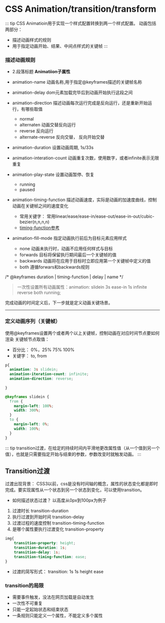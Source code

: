 # CSS Animation/transition/transform
::: tip 
CSS Animatioin用于实现一个样式配置转换到两一个样式配置。
动画包括两部分：
- 描述动画样式的规则
- 用于指定动画开始、结果、中间点样式的关键帧
:::

### 描述动画规则

- 2.段落标题
**Animatiion子属性**
- animation-name 动画名称,用于指定@keyframes描述的关键帧名称
- animation-delay dom元素加载完毕后到动画开始执行这段之间
- animation-direction 描述动画每次运行完成是反向运行，还是重新开始运行，有哪些取值
  - normal
  - alternaten 动画交替反向运行 
  - reverse 反向运行
  - alternate-reverse 反向交替， 反向开始交替
- animation-duration 设置动画周期, 1s/33s
- animation-interation-count 动画重复次数，使用数字，或者infinite表示无限重复
- animation-play-state 设置动画暂停、恢复
  -  running 
  -  paused

- animation-timing-function 描述动画速度，实际是动画的加速度曲线，控制动画在关键帧之间的速度变化
  - 常用关键字： 常用linear/ease/ease-in/ease-out/ease-in-out/cubic-bezier(n,n,n,n)
  - [timing-function参考](https://developer.mozilla.org/zh-CN/docs/Web/CSS/timing-function)
- animation-fill-mode 指定动画执行前后为目标元素应用样式
  - none 动画未执行时，动画不应用任何样式与目标
  - forwards 目标将保留执行期间最后一个关键帧的值
  - backwards 动画将在应用于目标时立即应用第一个关键帧中定义的值
  - both 遵循forwars和backwards规则

/* @keyframes duration | timing-function | delay | name */
> 一次性设置所有动画属性：animation: slidein 3s ease-in 1s infinite reverse both running;

完成动画的时间定义后，下一步就是定义动画关键场景。

 ---
### 定义动画序列（关键帧）

使用@keyframes设置两个或者两个以上关键帧，控制动画在对应时间节点要如何渲染
关键帧节点取值：
- 百分比： 0%，25% 75% 100%
- 关键字： to, from

```css
p{
  animation: 3s slidein;
  animation-iteration-count: infinite;
  animation-direction: reverse;
    
}

@keyframes slidein {
  from {
    margin-left: 100%;
    width: 300%; 
  }
  to {
    margin-left: 0%;
    width: 100%;
  }
}
```


::: tip 
transition过渡，在给定的持续时间内平滑地更改属性值（从一个值到另一个值），也就是只需要指定开始与结束的参数，参数改变时就触发动画。
:::

## Transition过渡

过渡出现背景： CSS3以前，css是没有时间轴的概念，属性的状态变化都是即时完成。要实现属性从一个状态到另一个状态到变化，可以使用transition。
- 如何描述状态过渡？
以高度从0px到100px为例子
1. 过渡时长 transition-duration
2. 执行过渡到开始时间 transition-delay
3. 过渡过程的速度控制 transition-timing-function
4. 是哪个属性要执行过渡变化 transition-property
```css
img{
    transition-property: height;
    transition-duration: 1s;
    transition-delay: 1s;
    transition-timing-function: ease;
}
```
- 过渡的简写形式： transition: 1s 1s height ease

### transition的局限

- 需要事件触发，没法在网页加载是自动发生
- 一次性不可重复
- 只能一定起始状态和结束状态
- 一条规则只能定义一个属性，不能定义多个属性

